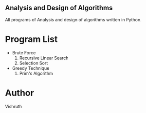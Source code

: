 ## Analysis and Design of Algorithms
All programs of Analysis and design of algorithms written in Python.  

# Program List

* Brute Force
    1. Recursive Linear Search
    2. Selection Sort
* Greedy Technique
    1. Prim's Algorithm


# Author
Vishruth
